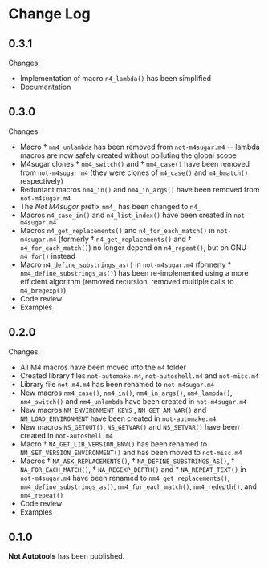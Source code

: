 Change Log
==========


0.3.1
-----

Changes:

* Implementation of macro `n4_lambda()` has been simplified
* Documentation


0.3.0
-----

Changes:

* Macro † `nm4_unlambda` has been removed from `not-m4sugar.m4` -- lambda macros
  are now safely created without polluting the global scope
* M4sugar clones † `nm4_switch()` and † `nm4_case()` have been removed from
  `not-m4sugar.m4` (they were clones of `m4_case()` and `m4_bmatch()`
  respectively)
* Reduntant macros `nm4_in()` and `nm4_in_args()` have been removed from
  `not-m4sugar.m4`
* The _Not M4sugar_ prefix `nm4_` has been changed to `n4_`
* Macros `n4_case_in()` and `n4_list_index()` have been created in
  `not-m4sugar.m4`
* Macros `n4_get_replacements()` and `n4_for_each_match()` in `not-m4sugar.m4`
  (formerly † `n4_get_replacements()` and † `n4_for_each_match()`) no longer
  depend on `n4_repeat()`, but on GNU `m4_for()` instead
* Macro `n4_define_substrings_as()` in `not-m4sugar.m4` (formerly
  † `nm4_define_substrings_as()`) has been re-implemented using a more efficient
  algorithm (removed recursion, removed multiple calls to `m4_bregexp()`)
* Code review
* Examples


0.2.0
-----

Changes:

* All M4 macros have been moved into the `m4` folder
* Created library files `not-automake.m4`, `not-autoshell.m4` and `not-misc.m4`
* Library file `not-m4.m4` has been renamed to `not-m4sugar.m4`
* New macros `nm4_case()`, `nm4_in()`, `nm4_in_args()`, `nm4_lambda()`,
  `nm4_switch()` and `nm4_unlambda` have been created in `not-m4sugar.m4`
* New macros `NM_ENVIRONMENT_KEYS` , `NM_GET_AM_VAR()` and `NM_LOAD_ENVIRONMENT`
  have been created in `not-automake.m4`
* New macros `NS_GETOUT()`, `NS_GETVAR()` and `NS_SETVAR()` have been created in
  `not-autoshell.m4`
* Macro † `NA_GET_LIB_VERSION_ENV()` has been renamed to
  `NM_SET_VERSION_ENVIRONMENT()` and has been moved to `not-misc.m4`
* Macros † `NA_ASK_REPLACEMENTS()`, † `NA_DEFINE_SUBSTRINGS_AS()`,
  † `NA_FOR_EACH_MATCH()`, † `NA_REGEXP_DEPTH()` and † `NA_REPEAT_TEXT()` in
  `not-m4sugar.m4` have been renamed to `nm4_get_replacements()`,
  `nm4_define_substrings_as()`, `nm4_for_each_match()`, `nm4_redepth()`, and
  `nm4_repeat()`
* Code review
* Examples



0.1.0
-----

**Not Autotools** has been published.

